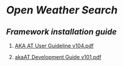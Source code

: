 # *Open Weather Search*

## *Framework installation guide*

 1. [AKA AT User Guideline v104.pdf](https://github.com/duongquanghieu1985/OW/files/7370394/AKA.AT.User.Guideline.v104.pdf)
 
 2. [akaAT Development Guide v101.pdf](https://github.com/duongquanghieu1985/OW/files/7370395/akaAT.Development.Guide.v101.pdf)
